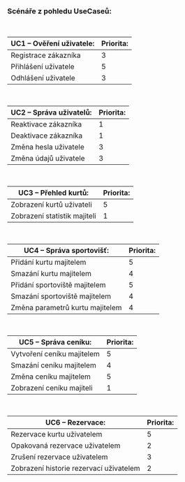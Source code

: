 <h3><b>Scénáře z pohledu UseCaseů:</b></h3>
<br>
                           
|<b>UC1 – Ověření uživatele:</b> |     Priorita:|
|---|---|
|	Registrace zákazníka | 3 |
|	Přihlášení uživatele | 5 |
|	Odhlášení uživatele | 3 |
<br>

|<b>UC2 – Správa uživatelů:</b> |     Priorita:|
|---|---|
| Reaktivace zákazníka | 1|
| Deaktivace zákazníka | 1|
|	Změna hesla uživatele | 3 |
|	Změna údajů uživatele | 3 |

<br>

<b>UC3 – Přehled kurtů:</b> |     Priorita:|
|---|---|
|	Zobrazení kurtů uživateli | 5
|	Zobrazení statistik majiteli | 1


<br>

<b>UC4 – Správa sportovišť:</b> |     Priorita:|
|---|---|
|	Přidání kurtu majitelem | 5
|	Smazání kurtu majitelem | 4
|	Přidání sportoviště majitelem | 5
|	Smazání sportoviště majitelem | 4
|	Změna parametrů kurtu majitelem | 4

<br>

<b>UC5 – Správa ceníku:</b> |     Priorita:|
|---|---|
|	Vytvoření ceníku majitelem |5
|	Smazání ceníku majitelem | 4
|	Změna ceníku majitelem | 5
|	Zobrazení ceníku majiteli | 1|

<br>

<b>UC6 – Rezervace:</b> |     Priorita:|
|---|---|
|	Rezervace kurtu uživatelem | 5
|	Opakovaná rezervace uživatelem | 2
|	Zrušení rezervace uživatelem | 3
| Zobrazení historie rezervací uživatelem| 2


